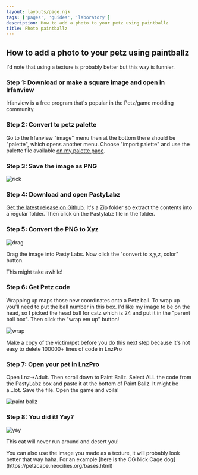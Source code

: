 ```yaml
---
layout: layouts/page.njk
tags: ['pages', 'guides', 'laboratory']
description: How to add a photo to your petz using paintballz
title: Photo paintballz
---
```



## How to add a photo to your petz using paintballz

I'd note that using a texture is probably better but this way is funnier. 


### Step 1: Download or make a square image and open in Irfanview
Irfanview is a free program that's popular in the Petz/game modding community.


### Step 2: Convert to petz palette
Go to the Irfanview "image" menu then at the bottom there should be "palette", which opens another menu. Choose "import palette" and use the palette file available [on my palette page](https://petz.glitch.me/palette/).

### Step 3: Save the image as PNG
![rick](https://cdn.glitch.com/e8c48446-7221-44a1-aabd-d809cd1d1e34%2FcommunityIcon_v58lvj23zo551.png?v=1622159005840)

### Step 4: Download and open PastyLabz

[Get the latest release on Github](https://github.com/yakrell/pastylabz/releases). It's a Zip folder so extract the contents into a regular folder. Then click on the Pastylabz file in the folder. 

### Step 5: Convert the PNG to Xyz
![drag](https://cdn.glitch.com/e8c48446-7221-44a1-aabd-d809cd1d1e34%2FCleanShot%202021-05-27%20at%2018.35.31%402x.jpg?v=1622159116496)

Drag the image into Pasty Labs. Now click the "convert to x,y,z, color" button. 

This might take awhile!

### Step 6: Get Petz code
Wrapping up maps those new coordinates onto a Petz ball. To wrap up you'll need to put the ball number in this box. I'd like my image to be on the head, so I picked the head ball for catz which is 24 and put it in the "parent ball box". Then click the "wrap em up" button!

![wrap](https://cdn.glitch.com/e8c48446-7221-44a1-aabd-d809cd1d1e34%2FCleanShot%202021-05-27%20at%2018.38.06%402x.jpg?v=1622159223056)


<aside>
Make a copy of the victim/pet before you do this next step because it's not easy to delete 100000+ lines of code in LnzPro
</aside>

### Step 7: Open your pet in LnzPro
Open Lnz->Adult. Then scroll down to Paint Ballz. Select ALL the code from the PastyLabz box and paste it at the bottom of Paint Ballz. It might be a...lot. Save the file. Open the game and voila!

![paint ballz](https://cdn.glitch.com/e8c48446-7221-44a1-aabd-d809cd1d1e34%2FCleanShot%202021-05-27%20at%2018.41.32%402x.jpg?v=1622159308872)

### Step 8: You did it! Yay?

![yay](https://cdn.glitch.com/e8c48446-7221-44a1-aabd-d809cd1d1e34%2Fpetz242.png?v=1622159049629)

This cat will never run around and desert you!

<aside>
You can also use the image you made as a texture, it will probably look better that way haha. For an example [here is the OG Nick Cage dog](https://petzcape.neocities.org/bases.html)
</aside>